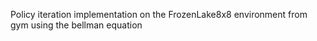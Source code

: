 Policy iteration implementation on the FrozenLake8x8 environment from gym using the bellman equation
